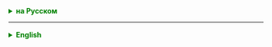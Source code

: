 <details style="margin-top: 16px">
  <summary style="cursor: pointer; color: green;"><b>на Русском</b></summary>


## Двусвязные списки

Представьте себе поезд, где каждый вагон — это элемент списка. Каждый вагон связан с предыдущим и следующим вагоном. В каждом вагоне есть:

- Место для хранения пассажира (данные элемента).
- Дверь, ведущая к предыдущему вагону.
- Дверь, ведущая к следующему вагону.

Первый вагон (головной элемент списка) имеет дверь, ведущую только вперед, а последний вагон (хвостовой элемент списка) — только назад.

### Отличие от массива

- **Массивы** — это непрерывные блоки памяти, где каждый элемент располагается рядом с другим. Если вы хотите добавить или удалить элемент из середины массива, вам придется "перемещать" все последующие элементы.

- **Связные списки** не требуют непрерывного блока памяти. Элементы могут быть разбросаны по разным участкам памяти, но связаны между собой указателями (в нашей аналогии — дверьми между вагонами). Это делает вставку или удаление элемента из середины списка более быстрой операцией по сравнению с массивами.

### Преимущества и недостатки


- **Преимущества:**
    - Динамический размер (не требует предварительного объявления размера, как массив).
    - Быстрая вставка или удаление из середины списка (в отличие от массивов).

- **Недостатки:**
    - Занимают больше памяти из-за хранения дополнительных указателей на предыдущий и следующий элементы.
    - Последовательный доступ к элементам (для доступа к элементу необходимо пройти через все предыдущие элементы).
    - Нет прямого доступа к произвольному элементу (как в массиве).

 
**Двусвязные списки — это лишь одна из структур данных**, и в разных задачах может потребоваться использование разных структур. Но понимание основ работы со списками даст вам хорошую основу для изучения других структур данных и алгоритмов


### Практическое упражнение
**Задача:** Создать базовую реализацию двусвязного списка для понимания его внутреннего устройства и методов работы.

- Задача минимум: Реализовать следующие методы:
  - `add(T value)` - добавить элемент в конец списка.
  - `add(int index, T value)` - добавить элемент в указанную позицию.
  - `remove(int index)` - удалить элемент из указанной позиции.
  - `get(int index)` - получить элемент из указанной позиции.
  - `size()` - получить количество элементов в списке.
  - `isEmpty()` - проверить, пуст ли список.
  - `clear()` - очистить список.


- Дополнительная задача: Имплементировать второй интерфейс, который будет содержать следующие методы:
  - `void addLast(T value);`
  - `void addFirst(T value);` 
  - `T getFirst();` 
  - `T getLast();`
  - `T remove();` // Удаляет первый элемент списка
  - `T removeFirst();` 
  - `T removeLast();` //Удаляет последний элемент списка




## Итераторы в Java

**Что такое итераторы?**
- Инструменты для последовательного доступа к элементам коллекции без раскрытия её внутреннего представления.

**Почему они важны?**
- Позволяют унифицированно работать с различными типами коллекций.
- Обеспечивают безопасный доступ к элементам коллекции.

---

## Концепция итератора

### Свойства итератора**:
- Предоставляет механизм для прохода по элементам коллекции.
- Указывает на конкретный элемент в коллекции в данный момент времени.

### Основные методы интерфейса `Iterator`:
- `boolean hasNext()`: возвращает true, если итератор имеет еще элементы.
- `E next()`: возвращает следующий элемент из коллекции.
- `void remove()`: удаляет текущий элемент из коллекции.

---

## Использование итераторов в Java

### Проход по элементам коллекции с использованием итератора:
   ```
   while(iterator.hasNext()) {
       String element = iterator.next();
       System.out.println(element);
   }
   ```

### Удаление элементов во время итерации:
   ```
   while(iterator.hasNext()) {
       String element = iterator.next();
       if(someCondition) {
           iterator.remove();
       }
   }
   ```

### Улучшенный цикл for-each:
- Java предоставляет "for-each" цикл, который внутри себя использует итератор, но делает код более читаемым.
   ```
   for(String element : collection) {
       System.out.println(element);
   }
   ```

---

## Другие типы итераторов

### ListIterator:
- Специализированный итератор для списков (`List`).
- Позволяет итерировать в обе стороны и получать индекс элемента.

### Spliterator:
- Интродукция в Java 8.
- Поддерживает параллельную итерацию.

---

## Потенциальные проблемы и рекомендации

### ConcurrentModificationException:
- Возникает, если коллекция была модифицирована во время итерации.

### Безопасная итерация с Concurrent Collections:
- Некоторые коллекции (например, `CopyOnWriteArrayList` или `ConcurrentHashMap`) обеспечивают безопасное поведение при одновременной модификации и итерации.

---

### 
- Итераторы предоставляют унифицированный способ работы с коллекциями в Java.
- Понимание работы итераторов поможет эффективно и безопасно манипулировать данными в коллекциях.



</details>

<hr>

<details style="margin-top: 16px">
  <summary style="cursor: pointer; color: green;"><b>English</b></summary>

## Doubly Linked Lists

Imagine a train where each carriage is an element of the list. Each carriage is connected to the previous and next one. In each carriage there is:

- A place to store a passenger (the element's data).
- A door leading to the previous carriage.
- A door leading to the next carriage.

The first carriage (head of the list) has a door only leading forward, while the last carriage (tail of the list) only leads backward.

### Difference from an array

- **Arrays** are continuous memory blocks where each element is next to the other. If you want to add or remove an element from the middle of the array, you'll need to "move" all the subsequent elements.

- **Linked Lists** don't require a continuous block of memory. Elements can be scattered throughout different memory areas but are connected via pointers (in our analogy - doors between carriages). This makes inserting or deleting an element from the middle of the list a faster operation compared to arrays.

### Pros and Cons

- **Pros:**
    - Dynamic size (doesn't require size declaration upfront as arrays do).
    - Quick insertion or removal from the middle of the list (unlike arrays).

- **Cons:**
    - Consumes more memory because of the storage of additional pointers to previous and next elements.
    - Sequential access to elements (to access an element, you have to go through all previous elements).
    - No direct access to a random element (as in arrays).

**Doubly Linked Lists are just one of the data structures,** and different tasks may require using different structures. But understanding the basics of working with lists will give you a solid foundation for studying other data structures and algorithms.

### Practical Exercise
**Task:** Create a basic implementation of a doubly-linked list to understand its internal structure and working methods.

- Minimum task requirements: Implement the following methods:
    - `add(T value)` - add an element to the end of the list.
    - `add(int index, T value)` - add an element to the specified position.
    - `remove(int index)` - delete an element from the specified position.
    - `get(int index)` - retrieve an element from the specified position.
    - `size()` - get the number of elements in the list.
    - `isEmpty()` - check if the list is empty.
    - `clear()` - clear the list.

</details>
